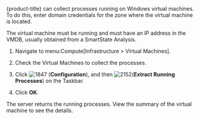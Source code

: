 {product-title} can collect processes running on Windows virtual
machines. To do this, enter domain credentials for the zone where the
virtual machine is located.

The virtual machine must be running and must have an IP address in the
VMDB, usually obtained from a SmartState Analysis.

1.  Navigate to menu:Compute\[Infrastructure \> Virtual Machines\].

2.  Check the Virtual Machines to collect the processes.

3.  Click ![1847](1847.png) (**Configuration**), and then
    ![2152](2152.png)(**Extract Running Processes**) on the Taskbar.

4.  Click **OK**.

The server returns the running processes. View the summary of the
virtual machine to see the details.
